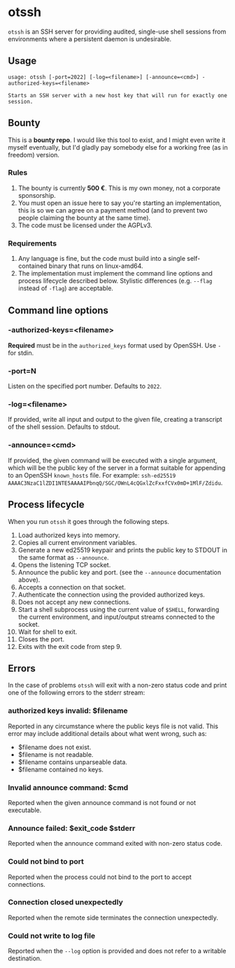 # otssh

`otssh` is an SSH server for providing audited, single-use shell sessions from environments where a persistent daemon is undesirable.

## Usage

```
usage: otssh [-port=2022] [-log=<filename>] [-announce=<cmd>] -authorized-keys=<filename>

Starts an SSH server with a new host key that will run for exactly one session.
```

## Bounty

This is a **bounty repo**. I would like this tool to exist, and I might even write it myself eventually, but I'd gladly pay somebody else for a working free (as in freedom) version.

### Rules

1. The bounty is currently **500 €**. This is my own money, not a corporate sponsorship.
2. You must open an issue here to say you're starting an implementation, this is so we can agree on a payment method (and to prevent two people claiming the bounty at the same time).
3. The code must be licensed under the AGPLv3.

### Requirements

1. Any language is fine, but the code must build into a single self-contained binary that runs on linux-amd64.
2. The implementation must implement the command line options and process lifecycle described below. Stylistic differences (e.g. `--flag` instead of `-flag`) are acceptable.

## Command line options

### -authorized-keys=\<filename>

**Required** must be in the `authorized_keys` format used by OpenSSH. Use `-` for stdin.

### -port=N

Listen on the specified port number. Defaults to `2022`.

### -log=\<filename>

If provided, write all input and output to the given file, creating a transcript of the shell session. Defaults to stdout.

### -announce=\<cmd>

If provided, the given command will be executed with a single argument, which will be the public key of the server in a format suitable for appending to an OpenSSH `known_hosts` file. For example: `ssh-ed25519 AAAAC3NzaC1lZDI1NTE5AAAAIPbnqQ/SGC/OWnL4cQGxlZcFxxfCVx0mD+1MlF/Zdidu`.

## Process lifecycle

When you run `otssh` it goes through the following steps.

1. Load authorized keys into memory.
2. Copies all current environment variables.
3. Generate a new ed25519 keypair and prints the public key to STDOUT in the same format as `--announce`.
5. Opens the listening TCP socket.
4. Announce the public key and port. (see the `--announce` documentation above).
6. Accepts a connection on that socket.
7. Authenticate the connection using the provided authorized keys.
8. Does not accept any new connections.
8. Start a shell subprocess using the current value of `$SHELL`, forwarding the current environment, and input/output streams connected to the socket.
9. Wait for shell to exit.
10. Closes the port.
11. Exits with the exit code from step 9.

## Errors

In the case of problems `otssh` will exit with a non-zero status code and print one of the following errors to the stderr stream:

### authorized keys invalid: $filename

Reported in any circumstance where the public keys file is not valid. This error may include additional details about what went wrong, such as:

- $filename does not exist.
- $filename is not readable.
- $filename contains unparseable data.
- $filename contained no keys.

### Invalid announce command: $cmd
  
Reported when the given announce command is not found or not executable.

### Announce failed: $exit_code $stderr

Reported when the announce command exited with non-zero status code.

### Could not bind to port

Reported when the process could not bind to the port to accept connections.

### Connection closed unexpectedly

Reported when the remote side terminates the connection unexpectedly.

### Could not write to log file

Reported when the `--log` option is provided and does not refer to a writable destination.
